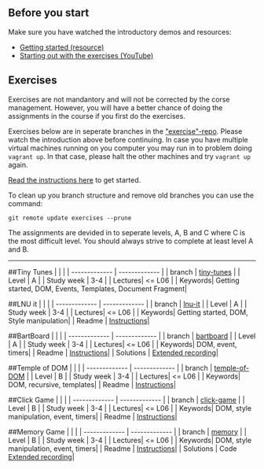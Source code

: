 ## Before you start
Make sure you have watched the introductory demos and resources:

* [Getting started (resource)](https://coursepress.lnu.se/kurs/introduction-to-web-programming/getting-started/)
* [Starting out with the exercises (YouTube)](https://youtu.be/hTGhzYGqLKI)


## Exercises
Exercises are not mandantory and will not be corrected by the corse management. However, you will have a better chance of doing the assignments in the course if you first do the exercises.

Exercises below are in seperate branches in the ["exercise"-repo](https://github.com/CS-LNU-Learning-Objects/client-side-javascript-exercise). Please watch the introduction above before continuing. In case you have multiple virtual machines running on you computer you may run in to problem doing `vagrant up`. In that case, please halt the other machines and try `vagrant up` again.

[Read the instructions here](https://github.com/CS-LNU-Learning-Objects/client-side-javascript-exercise/blob/master/README.md) to get started.

To clean up you branch structure and remove old branches you can use the command:

```
git remote update exercises --prune
```

The assignments are devided in to seperate levels, A, B and C where C is the most difficult level. You should always strive to complete at least level A and B.


***

##Tiny Tunes
|  |  |
| ------------- | ------------- |
|  branch | [tiny-tunes](https://github.com/CS-LNU-Learning-Objects/client-side-javascript-exercise/tree/tiny-tunes) |
| Level  | A  |
| Study week  | 3-4 |
| Lectures| <= L06 |
| Keywords| Getting started, DOM, Events, Templates, Document Fragment|

##LNU it
|  |  |
| ------------- | ------------- |
|  branch | [lnu-it](https://github.com/CS-LNU-Learning-Objects/client-side-javascript-exercise/tree/lnu-it) |
| Level  | A  |
| Study week  | 3-4 |
| Lectures| <= L06 |
| Keywords| Getting started, DOM, Style manipulation|
| Readme | [Instructions](https://github.com/CS-LNU-Learning-Objects/client-side-javascript-exercise/blob/lnu-it/exercise/lnu-it/README.md)|

##BartBoard
|  |  |
| ------------- | ------------- |
|  branch | [bartboard](https://github.com/CS-LNU-Learning-Objects/client-side-javascript-exercise/tree/bartboard) |
| Level  | A  |
| Study week  | 3-4 |
| Lectures| <= L06 |
| Keywords| DOM, event, timers|
| Readme | [Instructions](https://github.com/CS-LNU-Learning-Objects/client-side-javascript-exercise/blob/bartboard/exercise/bartboard/README.md)|
| Solutions | [Extended recording](https://youtu.be/I7HJwo98EQE)|


##Temple of DOM
|  |  |
| ------------- | ------------- |
|  branch | [temple-of-DOM](https://github.com/CS-LNU-Learning-Objects/client-side-javascript-exercise/tree/temple-of-DOM) |
| Level  | B  |
| Study week  | 3-4 |
| Lectures| <= L06 |
| Keywords| DOM, recursive, templates|
| Readme | [Instructions](https://github.com/CS-LNU-Learning-Objects/client-side-javascript-exercise/blob/temple-of-DOM/exercise/temple-of-dom/README.md)|

##Click Game
|  |  |
| ------------- | ------------- |
|  branch | [click-game](https://github.com/CS-LNU-Learning-Objects/client-side-javascript-exercise/tree/click-game) |
| Level  | B  |
| Study week  | 3-4 |
| Lectures| <= L06 |
| Keywords| DOM, style manipulation, event, timers|
| Readme | [Instructions](https://github.com/CS-LNU-Learning-Objects/client-side-javascript-exercise/tree/click-game/exercise/click-game)|

##Memory Game
|  |  |
| ------------- | ------------- |
|  branch | [memory](https://github.com/CS-LNU-Learning-Objects/client-side-javascript-exercise/tree/memory) |
| Level  | B  |
| Study week  | 3-4 |
| Lectures| <= L06 |
| Keywords| DOM, style manipulation, event, timers|
| Readme | [Instructions](https://github.com/CS-LNU-Learning-Objects/client-side-javascript-exercise/blob/memory/exercise/memory/README.md)|
| Solutions | Code<br>[Extended recording](https://youtu.be/8Mt0Buk3rK0)|
